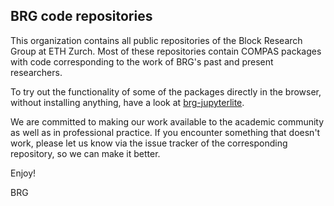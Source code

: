 ## BRG code repositories

<!--

**Here are some ideas to get you started:**

🙋‍♀️ A short introduction - what is your organization all about?
🌈 Contribution guidelines - how can the community get involved?
👩‍💻 Useful resources - where can the community find your docs? Is there anything else the community should know?
🍿 Fun facts - what does your team eat for breakfast?
🧙 Remember, you can do mighty things with the power of [Markdown](https://docs.github.com/github/writing-on-github/getting-started-with-writing-and-formatting-on-github/basic-writing-and-formatting-syntax)
-->

This organization contains all public repositories of the Block Research Group at ETH Zurch.
Most of these repositories contain COMPAS packages with code corresponding to the work of BRG's past and present researchers.

To try out the functionality of some of the packages directly in the browser, without installing anything,
have a look at [brg-jupyterlite](https://blockresearchgroup.github.io/brg-jupyterlite/lab/index.html).

We are committed to making our work available to the academic community as well as in professional practice.
If you encounter something that doesn't work, please let us know via the issue tracker of the corresponding repository,
so we can make it better.

Enjoy!

BRG
